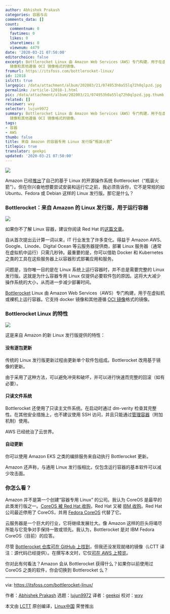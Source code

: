 ```yaml
---
author: Abhishek Prakash
categories: 容器与云
comments_data: []
count:
  commentnum: 0
  favtimes: 0
  likes: 0
  sharetimes: 0
  viewnum: 4479
date: '2020-03-21 07:50:00'
editorchoice: false
excerpt: Bottlerocket Linux 由 Amazon Web Services（AWS）专门构建，用于在虚拟机或裸机上运行容器。它支持 docker
  镜像和其他遵循 OCI 镜像格式的镜像。
fromurl: https://itsfoss.com/bottlerocket-linux/
id: 12018
islctt: true
largepic: /data/attachment/album/202003/21/074953h0a55lq72h0qlpzd.jpg
permalink: /article-12018-1.html
pic: /data/attachment/album/202003/21/074953h0a55lq72h0qlpzd.jpg.thumb.jpg
related: []
reviewer: wxy
selector: lujun9972
summary: Bottlerocket Linux 由 Amazon Web Services（AWS）专门构建，用于在虚拟机或裸机上运行容器。它支持 docker
  镜像和其他遵循 OCI 镜像格式的镜像。
tags:
- 容器
- AWS
thumb: false
title: 来自 Amazon 的容器专用 Linux 发行版“瓶装火箭”
titlepic: true
translator: geekpi
updated: '2020-03-21 07:50:00'
---
```


![](/data/attachment/album/202003/21/074953h0a55lq72h0qlpzd.jpg)


Amazon 已经[推出](https://aws.amazon.com/blogs/aws/bottlerocket-open-source-os-for-container-hosting/)了自己的基于 Linux 的开源操作系统 Bottlerocket（“瓶装火箭”）。但在你兴奋地想要尝试安装和运行它之前，我必须告诉你，它不是常规的如 Ubuntu、Fedora 或 Debian 这样的 Linux 发行版。那它是什么？


### Bottlerocket：来自 Amazon 的 Linux 发行版，用于运行容器


![](/data/attachment/album/202003/21/075058r37fllhff4lcuzeh.png)


如果你不了解 Linux 容器，建议你阅读 Red Hat 的[这篇文章](https://www.redhat.com/en/topics/containers/whats-a-linux-container)。


自从首次提出云计算一词以来，IT 行业发生了许多变化。得益于 Amazon AWS、Google、Linode、Digital Ocean 等云服务器提供商，部署 Linux 服务器（通常在虚拟机中运行）只需几秒钟。最重要的是，你可以借助 Docker 和 Kubernetes 之类的工具在这些服务器上以容器形式部署应用和服务。


问题是，当你唯一目的是在 Linux 系统上运行容器时，并不总是需要完整的 Linux 发行版。这就是为什么容器专用 Linux 仅提供必要软件包的原因。这将大大减少操作系统的大小，从而进一步减少部署时间。


[Bottlerocket](https://aws.amazon.com/bottlerocket/) Linux 由 Amazon Web Services（AWS）专门构建，用于在虚拟机或裸机上运行容器。它支持 docker 镜像和其他遵循 [OCI 镜像](https://www.opencontainers.org/)格式的镜像。


### Bottlerocket Linux 的特性


![](/data/attachment/album/202003/21/075059m0z840008884q8oz.png)


这是来自 Amazon 的新 Linux 发行版提供的特性：


#### 没有逐包更新


传统的 Linux 发行版更新过程由更新单个软件包组成。Bottlerocket 改用基于镜像的更新。


由于采用了这种方法，可以避免冲突和破坏，并可以进行快速而完整的回滚（如有必要）。


#### 只读文件系统


Bottlerocket 还使用了只读主文件系统。在启动时通过 dm-verity 检查其完整性。在其他安全措施上，也不建议使用 SSH 访问，并且只能通过[管理容器](https://github.com/bottlerocket-os/bottlerocket-admin-container)（附加机制）使用。


AWS 已经统治了云世界。


#### 自动更新


你可以使用 Amazon EKS 之类的编排服务来自动执行 Bottlerocket 更新。


Amazon 还声称，与通用 Linux 发行版相比，仅包含运行容器的基本软件可以减少攻击面。


### 你怎么看？


Amazon 并不是第一个创建“容器专用 Linux” 的公司。我认为 CoreOS 是最早的此类发行版之一。[CoreOS 被 Red Hat 收购](https://itsfoss.com/red-hat-acquires-coreos/)，Red Hat 又被 [IBM 收购](https://itsfoss.com/ibm-red-hat-acquisition/)。Red Hat 公司最近停用了 CoreOS，并用 [Fedora CoreOS](https://getfedora.org/en/coreos/) 代替了它。


云服务器是一个巨大的行业，它将继续发展壮大。像 Amazon 这样的巨头将竭尽所能与它竞争对手保持一致或领先。我认为，Bottlerocket 是对 IBM Fedora CoreOS（目前）的应答。


尽管 [Bottlerocket 仓库可在 GitHub 上找到](https://github.com/bottlerocket-os/bottlerocket)，但我还没发现就绪的镜像（LCTT 译注：源代码已经提供）。在撰写本文时，它仅[可在 AWS 上预览](https://aws.amazon.com/bottlerocket/)。


你对此有何看法？Amazon 会从 Bottlerocket 获得什么？如果你以前使用过 CoreOS 之类的软件，你会切换到 Bottlerocket 么？




---


via: <https://itsfoss.com/bottlerocket-linux/>


作者：[Abhishek Prakash](https://itsfoss.com/author/abhishek/) 选题：[lujun9972](https://github.com/lujun9972) 译者：[geekpi](https://github.com/geekpi) 校对：[wxy](https://github.com/wxy)


本文由 [LCTT](https://github.com/LCTT/TranslateProject) 原创编译，[Linux中国](https://linux.cn/) 荣誉推出